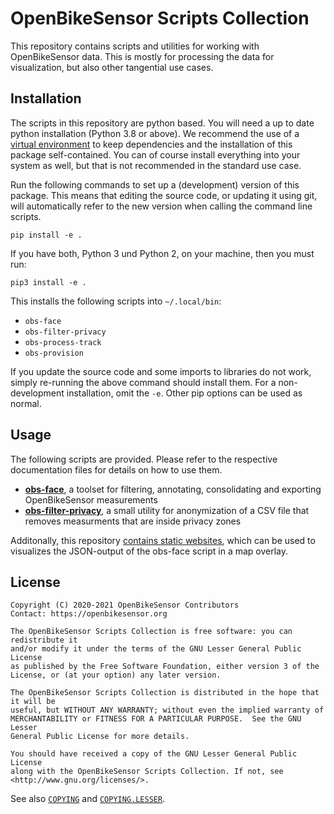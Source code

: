 # OpenBikeSensor Scripts Collection

This repository contains scripts and utilities for working with OpenBikeSensor
data.  This is mostly for processing the data for visualization, but also other
tangential use cases.

## Installation

The scripts in this repository are python based. You will need a up to date
python installation (Python 3.8 or above). We recommend the use of a [virtual
environment](https://docs.python.org/3/tutorial/venv.html) to keep dependencies
and the installation of this package self-contained. You can of course install
everything into your system as well, but that is not recommended in the
standard use case.

Run the following commands to set up a (development) version of this package.
This means that editing the source code, or updating it using git, will
automatically refer to the new version when calling the command line scripts.

```
pip install -e .
```

If you have both, Python 3 und Python 2, on your machine, then you must run:

```
pip3 install -e .
```

This installs the following scripts into `~/.local/bin`:

* `obs-face`
* `obs-filter-privacy`
* `obs-process-track` 
* `obs-provision`

If you update the source code and some imports to libraries do not work, simply
re-running the above command should install them. For a non-development
installation, omit the `-e`. Other pip options can be used as normal.

## Usage

The following scripts are provided. Please refer to the respective
documentation files for details on how to use them.

* **[obs-face](./docs/obs-face.md)**, a toolset for filtering, annotating,
  consolidating and exporting OpenBikeSensor measurements
* **[obs-filter-privacy](./docs/obs-filter-privacy.md)**, a small utility for
  anonymization of a CSV file that removes measurments that are inside privacy
  zones

Additonally, this repository [contains static websites](./visualization), which 
can be used to visualizes the JSON-output of the obs-face script in a map overlay.
  
## License
  
    Copyright (C) 2020-2021 OpenBikeSensor Contributors
    Contact: https://openbikesensor.org
    
    The OpenBikeSensor Scripts Collection is free software: you can redistribute it
    and/or modify it under the terms of the GNU Lesser General Public License
    as published by the Free Software Foundation, either version 3 of the
    License, or (at your option) any later version.
    
    The OpenBikeSensor Scripts Collection is distributed in the hope that it will be
    useful, but WITHOUT ANY WARRANTY; without even the implied warranty of
    MERCHANTABILITY or FITNESS FOR A PARTICULAR PURPOSE.  See the GNU Lesser
    General Public License for more details.
    
    You should have received a copy of the GNU Lesser General Public License
    along with the OpenBikeSensor Scripts Collection. If not, see
    <http://www.gnu.org/licenses/>.

See also [`COPYING`](./COPYING) and [`COPYING.LESSER`](./COPYING.LESSER).
